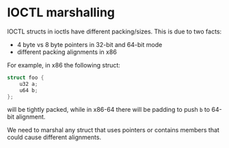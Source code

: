 # IOCTL marshalling
IOCTL structs in ioctls have different packing/sizes. This is due to two facts:
- 4 byte vs 8 byte pointers in 32-bit and 64-bit mode
- different packing alignments in x86

For example, in x86 the following struct:
```c
struct foo {
    u32 a;
    u64 b;
};
```
will be tightly packed, while in x86-64 there will be padding to push `b` to 64-bit alignment.

We need to marshal any struct that uses pointers or contains members that could cause different alignments.